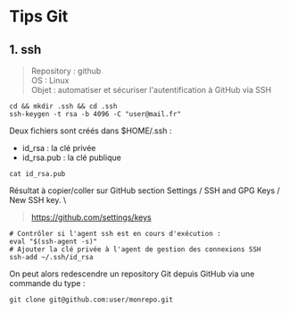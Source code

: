 # Tips Git
## 1. ssh
> Repository : github \
> OS : Linux \
> Objet : automatiser et sécuriser l'autentification à GitHub via SSH
```
cd && mkdir .ssh && cd .ssh
ssh-keygen -t rsa -b 4096 -C "user@mail.fr"
```
Deux fichiers sont créés dans \$HOME/.ssh :
- id_rsa : la clé privée
- id_rsa.pub : la clé publique
```
cat id_rsa.pub
```
 Résultat à copier/coller sur GitHub section Settings / SSH and GPG Keys / New SSH key. \
 > https://github.com/settings/keys
 ```
 # Contrôler si l'agent ssh est en cours d'exécution :
 eval "$(ssh-agent -s)"
 # Ajouter la clé privée à l'agent de gestion des connexions SSH
 ssh-add ~/.ssh/id_rsa
 ```
On peut alors redescendre un repository Git depuis GitHub via une commande du type :
```
git clone git@github.com:user/monrepo.git
```
